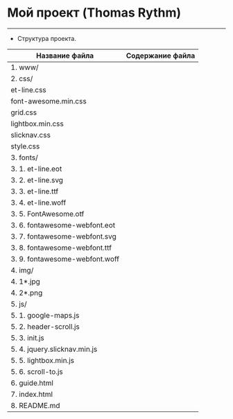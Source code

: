 # Мой проект (Thomas Rythm)
***
* Структура проекта.

Название файла                  | Содержание файла
--------------------------------|----------------------
1. www/                         |
2. css/                         |
   et-line.css                  |
   font-awesome.min.css         |
   grid.css                     |
   lightbox.min.css             |
   slicknav.css                 |
   style.css                    |
3. fonts/                       |
3. 1. et-line.eot                  |
3. 2. et-line.svg                  |
3. 3. et-line.ttf                  |
3. 4. et-line.woff                 |
3. 5. FontAwesome.otf              |
3. 6. fontawesome-webfont.eot      |
3. 7. fontawesome-webfont.svg      |
3. 8. fontawesome-webfont.ttf      |
3. 9. fontawesome-webfont.woff     |
4. img/                         |
4. 1*.jpg                        |
4. 2*.png                        |
5. js/                          |
5. 1. google-maps.js               |
5. 2. header-scroll.js             |
5. 3. init.js                      |
5. 4. jquery.slicknav.min.js       |
5. 5. lightbox.min.js              |
5. 6. scroll-to.js                 |
6. guide.html                   |
7. index.html                   |
8. README.md                    |